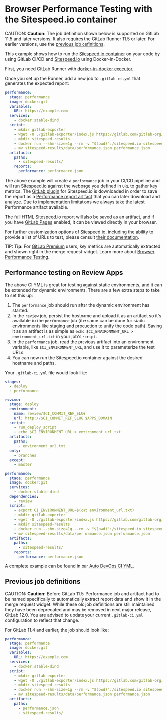# Browser Performance Testing with the Sitespeed.io container

CAUTION: **Caution:**
The job definition shown below is supported on GitLab 11.5 and later versions.
It also requires the GitLab Runner 11.5 or later.
For earlier versions, use the [previous job definitions](#previous-job-definitions).

This example shows how to run the
[Sitespeed.io container](https://hub.docker.com/r/sitespeedio/sitespeed.io/) on
your code by using GitLab CI/CD and [Sitespeed.io](https://www.sitespeed.io)
using Docker-in-Docker.

First, you need GitLab Runner with
[docker-in-docker executor](../docker/using_docker_build.md#use-docker-in-docker-executor).

Once you set up the Runner, add a new job to `.gitlab-ci.yml` that
generates the expected report:

```yaml
performance:
  stage: performance
  image: docker:git
  variables:
    URL: https://example.com
  services:
    - docker:stable-dind
  script:
    - mkdir gitlab-exporter
    - wget -O ./gitlab-exporter/index.js https://gitlab.com/gitlab-org/gl-performance/raw/master/index.js
    - mkdir sitespeed-results
    - docker run --shm-size=1g --rm -v "$(pwd)":/sitespeed.io sitespeedio/sitespeed.io:6.3.1 --plugins.add ./gitlab-exporter --outputFolder sitespeed-results $URL
    - mv sitespeed-results/data/performance.json performance.json
  artifacts:
    paths:
      - sitespeed-results/
    reports:
      performance: performance.json
```

The above example will create a `performance` job in your CI/CD pipeline and will run
Sitespeed.io against the webpage you defined in `URL` to gather key metrics.
The [GitLab plugin](https://gitlab.com/gitlab-org/gl-performance) for
Sitespeed.io is downloaded in order to save the report as a
[Performance report artifact](../../ci/yaml/README.md#artifactsreportsperformance)
that you can later download and analyze.
Due to implementation limitations we always take the latest Performance artifact available.

The full HTML Sitespeed.io report will also be saved as an artifact, and if you have
[GitLab Pages](../../user/project/pages/index.md) enabled, it can be viewed
directly in your browser.

For further customization options of Sitespeed.io, including the ability to
provide a list of URLs to test, please consult
[their documentation](https://www.sitespeed.io/documentation/sitespeed.io/configuration/).

TIP: **Tip:**
For [GitLab Premium](https://about.gitlab.com/pricing/) users, key metrics are automatically
extracted and shown right in the merge request widget. Learn more about
[Browser Performance Testing](../../user/project/merge_requests/browser_performance_testing.md).

## Performance testing on Review Apps

The above CI YML is great for testing against static environments, and it can
be extended for dynamic environments. There are a few extra steps to take to
set this up:

1. The `performance` job should run after the dynamic environment has started.
1. In the `review` job, persist the hostname and upload it as an artifact so
   it's available to the `performance` job (the same can be done for static
   environments like staging and production to unify the code path). Saving it
   as an artifact is as simple as `echo $CI_ENVIRONMENT_URL > environment_url.txt`
   in your job's `script`.
1. In the `performance` job, read the previous artifact into an environment
   variable, like `$CI_ENVIRONMENT_URL`, and use it to parameterize the test
   URLs.
1. You can now run the Sitespeed.io container against the desired hostname and
   paths.

Your `.gitlab-ci.yml` file would look like:

```yaml
stages:
  - deploy
  - performance

review:
  stage: deploy
  environment:
    name: review/$CI_COMMIT_REF_SLUG
    url: http://$CI_COMMIT_REF_SLUG.$APPS_DOMAIN
  script:
    - run_deploy_script
    - echo $CI_ENVIRONMENT_URL > environment_url.txt
  artifacts:
    paths:
      - environment_url.txt
  only:
    - branches
  except:
    - master

performance:
  stage: performance
  image: docker:git
  services:
    - docker:stable-dind
  dependencies:
    - review
  script:
    - export CI_ENVIRONMENT_URL=$(cat environment_url.txt)
    - mkdir gitlab-exporter
    - wget -O ./gitlab-exporter/index.js https://gitlab.com/gitlab-org/gl-performance/raw/master/index.js
    - mkdir sitespeed-results
    - docker run --shm-size=1g --rm -v "$(pwd)":/sitespeed.io sitespeedio/sitespeed.io:6.3.1 --plugins.add ./gitlab-exporter --outputFolder sitespeed-results "$CI_ENVIRONMENT_URL"
    - mv sitespeed-results/data/performance.json performance.json
  artifacts:
    paths:
      - sitespeed-results/
    reports:
      performance: performance.json
```

A complete example can be found in our [Auto DevOps CI YML](https://gitlab.com/gitlab-org/gitlab-ce/blob/master/lib/gitlab/ci/templates/Auto-DevOps.gitlab-ci.yml).

## Previous job definitions

CAUTION: **Caution:**
Before GitLab 11.5, Performance job and artifact had to be named specifically
to automatically extract report data and show it in the merge request widget.
While these old job definitions are still maintained they have been deprecated
and may be removed in next major release, GitLab 12.0.
You are advised to update your current `.gitlab-ci.yml` configuration to reflect that change.

For GitLab 11.4 and earlier, the job should look like:

```yaml
performance:
  stage: performance
  image: docker:git
  variables:
    URL: https://example.com
  services:
    - docker:stable-dind
  script:
    - mkdir gitlab-exporter
    - wget -O ./gitlab-exporter/index.js https://gitlab.com/gitlab-org/gl-performance/raw/master/index.js
    - mkdir sitespeed-results
    - docker run --shm-size=1g --rm -v "$(pwd)":/sitespeed.io sitespeedio/sitespeed.io:6.3.1 --plugins.add ./gitlab-exporter --outputFolder sitespeed-results $URL
    - mv sitespeed-results/data/performance.json performance.json
  artifacts:
    paths:
      - performance.json
      - sitespeed-results/
```
